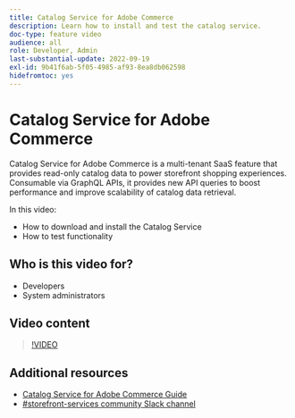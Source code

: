 ```yaml
---
title: Catalog Service for Adobe Commerce
description: Learn how to install and test the catalog service.
doc-type: feature video
audience: all
role: Developer, Admin
last-substantial-update: 2022-09-19
exl-id: 9b41f6ab-5f05-4985-af93-8ea8db062598
hidefromtoc: yes
---
```

# Catalog Service for Adobe Commerce

Catalog Service for Adobe Commerce is a multi-tenant SaaS feature that provides read-only catalog data to power storefront shopping experiences. Consumable via GraphQL APIs, it provides new API queries to boost performance and improve scalability of catalog data retrieval.

In this video:

- How to download and install the Catalog Service
- How to test functionality

## Who is this video for?

- Developers
- System administrators

## Video content

>[!VIDEO](https://video.tv.adobe.com/v/3409390?quality=12&learn=on)

## Additional resources

- [Catalog Service for Adobe Commerce Guide](https://experienceleague.adobe.com/docs/commerce-merchant-services/catalog-service/guide-overview.html)
- [#storefront-services community Slack channel](https://magentocommeng.slack.com/?redir=%2Farchives%2FC03HVPG8RS4)
